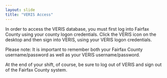 ```yaml
---
layout: slide
title: "VERIS Access"
---
```


In order to access the VERIS database, you must first log into Fairfax County using your county logon credentials.  Click the VERIS icon on the desktop and then sign into VERIS, using your VERIS logon credentials.

Please note:  It is important to remember both your Fairfax County username/password as well as your VERIS username/password.  

At the end of your shift, of course, be sure to log out of VERIS and sign out of the Fairfax County system.
